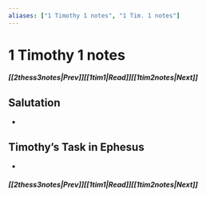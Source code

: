 ```yaml
---
aliases: ["1 Timothy 1 notes", "1 Tim. 1 notes"]
---
```

# 1 Timothy 1 notes
##### <span class=arrow-left></span>[[2thess3notes|Prev]]<span class=navigation-separator></span>[[1tim1|Read]]<span class=navigation-separator></span>[[1tim2notes|Next]]<span class=arrow-right></span>
## Salutation
- 
## Timothy’s Task in Ephesus
- 
##### <span class=arrow-left></span>[[2thess3notes|Prev]]<span class=navigation-separator></span>[[1tim1|Read]]<span class=navigation-separator></span>[[1tim2notes|Next]]<span class=arrow-right></span>